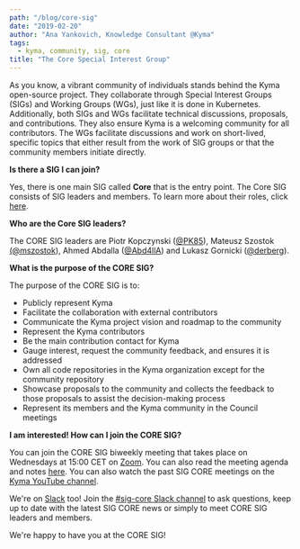 ```yaml
---
path: "/blog/core-sig"
date: "2019-02-20"
author: "Ana Yankovich, Knowledge Consultant @Kyma"
tags:
  - kyma, community, sig, core
title: "The Core Special Interest Group"
---
```

As you know, a vibrant community of individuals stands behind the Kyma open-source project. They collaborate through Special Interest Groups (SIGs) and Working Groups (WGs), just like it is done in Kubernetes. Additionally, both SIGs and WGs facilitate technical discussions, proposals, and contributions. They also ensure Kyma is a welcoming community for all contributors. The WGs facilitate discussions and work on short-lived, specific topics that either result from the work of SIG groups or that the community members initiate directly.

**Is there a SIG I can join?**

Yes, there is one main SIG called **Core** that is the entry point. The Core SIG consists of SIG leaders and members. To learn more about their roles, click [here](https://github.com/kyma-project/community/blob/master/sig-and-wg/README.md#roles).

**Who are the Core SIG leaders?**

The CORE SIG leaders are Piotr Kopczynski ([@PK85](https://twitter.com/PiotrasPk)), Mateusz Szostok [(@mszostok](https://twitter.com/m_szostok)), Ahmed Abdalla ([@Abd4llA](https://twitter.com/Abd4llA)) and Lukasz Gornicki ([@derberg](https://twitter.com/derberq)).

**What is the purpose of the CORE SIG?**

The purpose of the CORE SIG is to:

- Publicly represent Kyma
- Facilitate the collaboration with external contributors
- Communicate the Kyma project vision and roadmap to the community
- Represent the Kyma contributors
- Be the main contribution contact for Kyma
- Gauge interest, request the community feedback, and ensures it is addressed
- Own all code repositories in the Kyma organization except for the community repository
- Showcase proposals to the community and collects the feedback to those proposals to assist the decision-making process
- Represent its members and the Kyma community in the Council meetings

**I am interested! How can I join the CORE SIG?**

You can join the CORE SIG biweekly meeting that takes place on Wednesdays at 15:00 CET on [Zoom](https://zoom.us/j/4794339038). You can also read the meeting agenda and notes [here](https://docs.google.com/document/d/1vWleTon7sJIk0teee4SoVezS4mR3K8TlkvXkgLJwRD8). You can also watch the past SIG CORE meetings on the [Kyma YouTube channel](https://www.youtube.com/watch?v=1DD5aCBnywQ&amp;list=PL7PGl--iaIH9jnbT8yG_KOV3unv1iUILR).

We're on [Slack](https://join.slack.com/t/kyma-community/shared_invite/enQtNDAwNzE4Mjk2NDE3LTJhOTlmZjM5YzkwNmEzNmY3ZjE2MTU2OTMxOGE4ZDM0MmU4ZWRkZGJiODgzNmRmMTYxMDYwNjZiMDAwMTA2OWM) too!
Join the [#sig-core Slack channel](https://kyma-community.slack.com/messages/CBP7LKRPS/) to ask questions, keep up to date with the latest SIG CORE news or simply to meet CORE SIG leaders and members. 

We're happy to have you at the CORE SIG!
